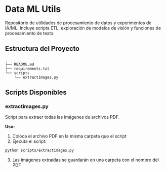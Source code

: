 # Data ML Utils

Repositorio de utilidades de procesamiento de datos y experimentos de IA/ML. Incluye scripts ETL, exploración de modelos de visión y funciones de procesamiento de texto

## Estructura del Proyecto
```
.
├── README.md
├── requirements.txt
└── scripts
    └── extractimages.py
```

## Scripts Disponibles

### extractimages.py
Script para extraer todas las imágenes de archivos PDF.

**Uso:**
1. Coloca el archivo PDF en la misma carpeta que el script
2. Ejecuta el script:
```bash
python scripts/extractimages.py
```
3. Las imágenes extraídas se guardarán en una carpeta con el nombre del PDF

